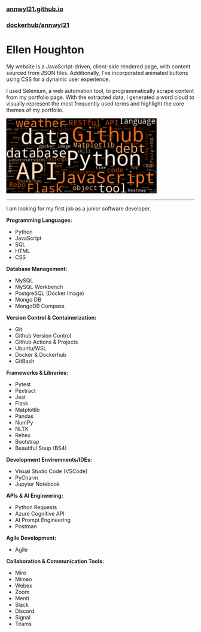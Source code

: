 ### [annwyl21.github.io](https://annwyl21.github.io)
### [dockerhub/annwyl21](https://hub.docker.com/repositories/annwyl21)

# Ellen Houghton

My website is a JavaScript-driven, client-side rendered page, with content sourced from JSON files. Additionally, I've incorporated animated buttons using CSS for a dynamic user experience. 

I used Selenium, a web automation tool, to programmatically scrape content from my portfolio page. With the extracted data, I generated a word cloud to visually represent the most frequently used terms and highlight the core themes of my portfolio.

![Ellen Houghton CV wordcloud](./images/github_profile_image.png)

***
I am looking for my first job as a junior software developer.

**Programming Languages:**
- Python
- JavaScript
- SQL
- HTML
- CSS

**Database Management:**
- MySQL
- MySQL Workbench
- PostgreSQL (Docker Image)
- Mongo DB
- MongoDB Compass

**Version Control & Containerization:**
- Git
- Github Version Control
- Github Actions & Projects
- Ubuntu/WSL
- Docker & Dockerhub
- GitBash

**Frameworks & Libraries:**
- Pytest
- Pextract
- Jest
- Flask
- Matplotlib
- Pandas
- NumPy
- NLTK
- Rehex
- Bootstrap
- Beautiful Soup (BS4)


**Development Environments/IDEs:**
- Visual Studio Code (VSCode)
- PyCharm
- Jupyter Notebook

**APIs & AI Engineering:**
- Python Requests
- Azure Cognitive API
- AI Prompt Engineering
- Postman

**Agile Development:**
- Agile

**Collaboration & Communication Tools:**
- Miro
- Mimeo
- Webex
- Zoom
- Menti
- Slack
- Discord
- Signal
- Teams

